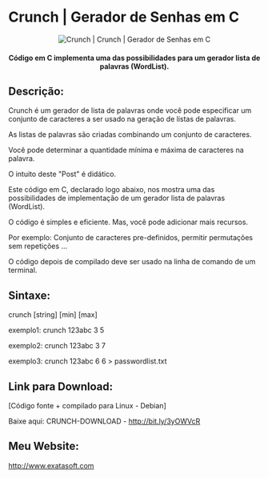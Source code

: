 # Crunch | Gerador de Senhas em C
<p align="center">
<img src="https://repository-images.githubusercontent.com/630467614/c61130fb-d442-483d-a537-3c6be00c5068" alt="Crunch |  Crunch | Gerador de Senhas em C"/>
<p/>
<h4 align="center"> Código em C implementa uma das possibilidades para um gerador lista de palavras (WordList).</h4>

## Descrição:

Crunch é um gerador de lista de palavras onde você pode especificar um conjunto de caracteres a ser usado na geração de listas de palavras. 

As listas de palavras são criadas combinando um conjunto de caracteres. 

Você pode determinar a quantidade mínima e máxima de caracteres na palavra.

O intuito deste "Post" é didático. 

Este código em C, declarado logo abaixo, nos mostra uma das possibilidades de implementação de um gerador lista de palavras (WordList).

O código é simples e eficiente. Mas, você pode adicionar mais recursos.

Por exemplo: Conjunto de caracteres pre-definidos, permitir permutações sem repetições …

O código depois de compilado deve ser usado na linha de comando de um terminal.


## Sintaxe:

crunch [string] [min] [max]
  
exemplo1: crunch 123abc 3 5
  
exemplo2: crunch 123abc 3 7
  
exemplo3: crunch 123abc 6 6 > passwordlist.txt

  
## Link para Download: 

[Código fonte + compilado para Linux - Debian]
  
Baixe aqui: CRUNCH-DOWNLOAD - http://bit.ly/3yOWVcR 

## Meu Website:

http://www.exatasoft.com
